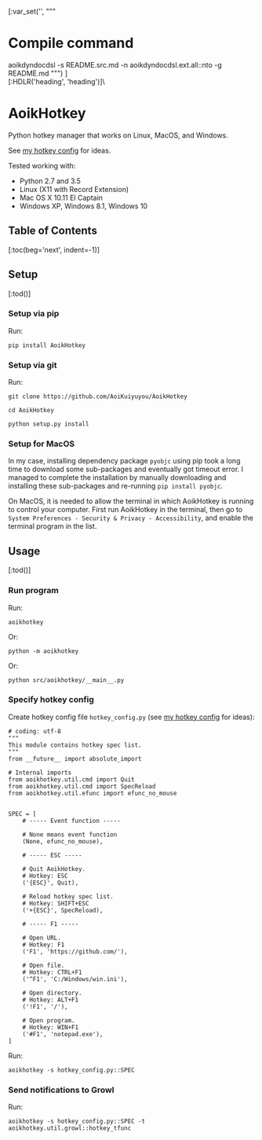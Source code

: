 [:var_set('', """
# Compile command
aoikdyndocdsl -s README.src.md -n aoikdyndocdsl.ext.all::nto -g README.md
""")
]\
[:HDLR('heading', 'heading')]\
# AoikHotkey
Python hotkey manager that works on Linux, MacOS, and Windows.

See [my hotkey config](https://github.com/AoiKuiyuyou/AoikHotkeyHowto) for
ideas.

Tested working with:
- Python 2.7 and 3.5
- Linux (X11 with Record Extension)
- Mac OS X 10.11 EI Captain
- Windows XP, Windows 8.1, Windows 10

## Table of Contents
[:toc(beg='next', indent=-1)]

## Setup
[:tod()]

### Setup via pip
Run:
```
pip install AoikHotkey
```

### Setup via git
Run:
```
git clone https://github.com/AoiKuiyuyou/AoikHotkey

cd AoikHotkey

python setup.py install
```

### Setup for MacOS
In my case, installing dependency package `pyobjc` using pip took a long time
to download some sub-packages and eventually got timeout error. I managed
to complete the installation by manually downloading and installing these
sub-packages and re-running `pip install pyobjc`.
  
On MacOS, it is needed to allow the terminal in which AoikHotkey is running to
control your computer. First run AoikHotkey in the terminal, then go to
`System Preferences - Security & Privacy - Accessibility`, and enable the terminal
program in the list.

## Usage
[:tod()]

### Run program
Run:
```
aoikhotkey
```
Or:
```
python -m aoikhotkey
```
Or:
```
python src/aoikhotkey/__main__.py
```

### Specify hotkey config
Create hotkey config file `hotkey_config.py` (see [my hotkey config](https://github.com/AoiKuiyuyou/AoikHotkeyHowto) for ideas):
```
# coding: utf-8
"""
This module contains hotkey spec list.
"""
from __future__ import absolute_import

# Internal imports
from aoikhotkey.util.cmd import Quit
from aoikhotkey.util.cmd import SpecReload
from aoikhotkey.util.efunc import efunc_no_mouse


SPEC = [
    # ----- Event function -----

    # None means event function
    (None, efunc_no_mouse),

    # ----- ESC -----

    # Quit AoikHotkey.
    # Hotkey: ESC
    ('{ESC}', Quit),

    # Reload hotkey spec list.
    # Hotkey: SHIFT+ESC
    ('+{ESC}', SpecReload),

    # ----- F1 -----

    # Open URL.
    # Hotkey: F1
    ('F1', 'https://github.com/'),

    # Open file.
    # Hotkey: CTRL+F1
    ('^F1', 'C:/Windows/win.ini'),

    # Open directory.
    # Hotkey: ALT+F1
    ('!F1', '/'),

    # Open program.
    # Hotkey: WIN+F1
    ('#F1', 'notepad.exe'),
]
```

Run:
```
aoikhotkey -s hotkey_config.py::SPEC
```

### Send notifications to Growl
Run:
```
aoikhotkey -s hotkey_config.py::SPEC -t aoikhotkey.util.growl::hotkey_tfunc
```
